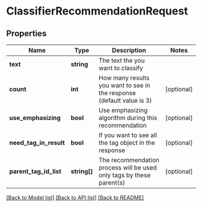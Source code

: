 # ClassifierRecommendationRequest

## Properties
Name | Type | Description | Notes
------------ | ------------- | ------------- | -------------
**text** | **string** | The text the you want to classify | 
**count** | **int** | How many results you want to see in the response (default value is 3) | [optional] 
**use_emphasizing** | **bool** | Use emphasizing algorithm during this recommendation | [optional] 
**need_tag_in_result** | **bool** | If you want to see all the tag object in the response | [optional] 
**parent_tag_id_list** | **string[]** | The recommendation process will be used only tags by these parent(s) | [optional] 


[[Back to Model list]](../README.md#documentation-for-models) [[Back to API list]](../README.md#documentation-for-api-endpoints) [[Back to README]](../README.md)


